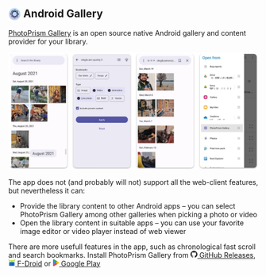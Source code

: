 ## <img src="ic_launcher.png" alt="Icon" style="vertical-align: bottom; height: 1.2em;"/> Android Gallery

[PhotoPrism Gallery](https://github.com/Radiokot/photoprism-android-client) is an open source native Android gallery and content provider for your library. 

![Screenshots](screenshots.jpg)

The app does not (and probably will not) support all the web-client features, but nevertheless it can:
- Provide the library content to other Android apps – you can select PhotoPrism Gallery among other galleries when picking a photo or video
- Open the library content in suitable apps – you can use your favorite image editor or video player instead of web viewer

There are more usefull features in the app, such as chronological fast scroll and search bookmarks. Install PhotoPrism Gallery from [<img src="icon-github.svg" alt="APK" style="height: 1em;"/> GitHub Releases](https://github.com/Radiokot/photoprism-android-client/releases/latest), [<img src="icon-fdroid.png" alt="F-Droid" style="height: 1em;"/> F-Droid](https://f-droid.org/packages/ua.com.radiokot.photoprism) or [<img src="icon-gplay.svg" alt="Google Play" style="height: 1em;"/> Google Play](https://play.google.com/store/apps/details?id=ua.com.radiokot.photoprism)
